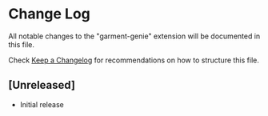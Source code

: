 # Change Log

All notable changes to the "garment-genie" extension will be documented in this file.

Check [Keep a Changelog](http://keepachangelog.com/) for recommendations on how to structure this file.

## [Unreleased]

- Initial release